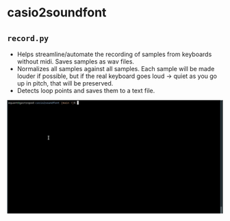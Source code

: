 # casio2soundfont

## `record.py`
- Helps streamline/automate the recording of samples from keyboards without midi.  Saves samples as wav files.
- Normalizes all samples against all samples.  Each sample will be made louder if possible, but if the real keyboard goes loud -> quiet as you go up in pitch, that will be preserved.
- Detects loop points and saves them to a text file.

![Animated gif showing record.py in action](assets/casio2soundfont.gif)
